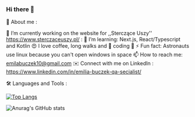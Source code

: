 ### Hi there 👋

🔎 About me :

🔭 I’m currently working on the website for ,,Sterczące Uszy'' https://www.sterczaceuszy.pl/ : 
🌱 I’m learning: Next.js, React/Typescript and Kotlin
😍 I love coffee, long walks and 💙 coding 💙
⚡ Fun fact: Astronauts use linux because you can't open windows in space
📫 How to reach me: emilabuczek10@gmail.com
✉️ Connect with me on LinkedIn : https://www.linkedin.com/in/emilia-buczek-qa-secialist/

🛠 Languages and Tools :

[![Top Langs](https://github-readme-stats.vercel.app/api/top-langs/?username=anuraghazra)](https://github.com/Ebmili/github-readme-stats)

![Anurag's GitHub stats](https://github-readme-stats.vercel.app/api?username=Ebmili&show_icons=true&theme=radical)
